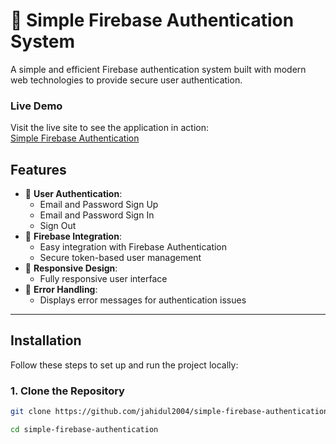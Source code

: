 # 🔐 Simple Firebase Authentication System

A simple and efficient Firebase authentication system built with modern web technologies to provide secure user authentication.

### Live Demo

Visit the live site to see the application in action:  
[Simple Firebase Authentication](https://simple-firebase-authintication.netlify.app/)


## Features

- 🔑 **User Authentication**:
  - Email and Password Sign Up
  - Email and Password Sign In
  - Sign Out
- 🌟 **Firebase Integration**:
  - Easy integration with Firebase Authentication
  - Secure token-based user management
- 📱 **Responsive Design**:
  - Fully responsive user interface
- 🔐 **Error Handling**:
  - Displays error messages for authentication issues

---

## Installation

Follow these steps to set up and run the project locally:

### 1. Clone the Repository

```bash
git clone https://github.com/jahidul2004/simple-firebase-authentication.git

cd simple-firebase-authentication

